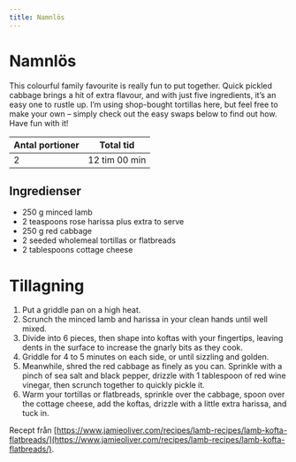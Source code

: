 ```yaml
---
title: Namnlös
---
```

# Namnlös

This colourful family favourite is really fun to put together. Quick pickled cabbage brings a hit of extra flavour, and with just five ingredients, it’s an easy one to rustle up. I’m using shop-bought tortillas here, but feel free to make your own – simply check out the easy swaps below to find out how. Have fun with it!

| Antal portioner | Total tid     |
| --------------- | ------------- |
| 2               | 12 tim 00 min |

## Ingredienser
* 250 g minced lamb 
* 2 teaspoons rose harissa plus extra to serve
* 250 g red cabbage 
* 2  seeded wholemeal tortillas or flatbreads
* 2 tablespoons cottage cheese 

# Tillagning
<ol class="recipeSteps"><li>Put a griddle pan on a high heat. </li><li>Scrunch the minced lamb and harissa in your clean hands until well mixed. </li><li>Divide into 6 pieces, then shape into koftas with your fingertips, leaving dents in the surface to increase the gnarly bits as they cook.</li><li>Griddle for 4 to 5 minutes on each side, or until sizzling and golden.</li><li>Meanwhile, shred the red cabbage as finely as you can. Sprinkle with a pinch of sea salt and black pepper, drizzle with 1 tablespoon of red wine vinegar, then scrunch together to quickly pickle it.</li><li>Warm your tortillas or flatbreads, sprinkle over the cabbage, spoon over the cottage cheese, add the koftas, drizzle with a little extra harissa, and tuck in.</li></ol>

Recept från [https://www.jamieoliver.com/recipes/lamb-recipes/lamb-kofta-flatbreads/](https://www.jamieoliver.com/recipes/lamb-recipes/lamb-kofta-flatbreads/).

